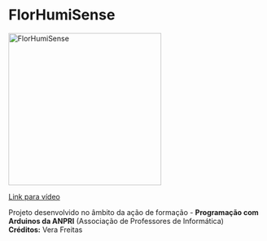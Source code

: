 # FlorHumiSense

<a href="https://youtu.be/RqAQMKVcKg8">
<img width="300" src="https://img.youtube.com/vi/RqAQMKVcKg8/0.jpg" alt="FlorHumiSense"/>
  <p>Link para vídeo</p>
</a>
<p>
  Projeto desenvolvido no âmbito da ação de formação - <b>Programação com Arduinos da ANPRI</b> (Associação de Professores de Informática)<br>
  <b>Créditos:</b> Vera Freitas
</p>
